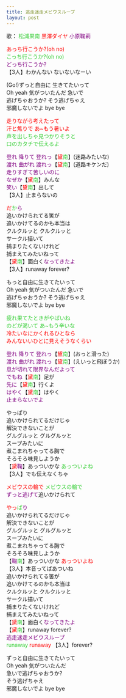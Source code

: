 ```yaml
---
title: 逃走迷走メビウスループ
layout: post
---
```

歌：	<font color="limegreen">松浦果南</font> <font color="red">黒澤ダイヤ</font> <font color="purple">小原鞠莉</font>

<p><font color="red">あっち行こうか?(oh no)</font><br />
<font color="limegreen">こっち行こうか?(oh no)</font><br />
<font color="purple">どっち行こうか?</font><br />
【3人】わかんない ないないなーい</p>

<p>(Go!)ずっと自由に 生きてたいって<br />
Oh yeah 気がついたんだ 急いで<br />
逃げちゃおうか? そう逃げちゃえ<br />
邪魔しないでよ bye bye</p>

<p><font color="red">走りながら考えたって<br />
汗と焦りで あ~もう暑いよ</font><br />
<font color="limegreen">声を出しちゃ見つかりそうと<br />
口のカタチで伝えるよ</font></p>

<p><font color="purple">登れ 降りて 登れっ</font>【<font color="red">黛</font><font color="limegreen">南</font>】(迷路みたいな)<br />
<font color="purple">渡れ 曲がれ 渡れっ</font>【<font color="red">黛</font><font color="limegreen">南</font>】(道路キケンだ)<br />
<font color="purple">走りすぎて苦しいのに<br />
なぜか</font>【<font color="red">黛</font><font color="limegreen">南</font>】みんな<br />
<font color="purple">笑い</font>【<font color="red">黛</font><font color="limegreen">南</font>】出して<br />
【3人】止まらないの</p>

<p><font color="red">だ</font><font color="limegreen">か</font><font color="purple">ら</font><br />
追いかけられてる筈が<br />
追いかけてるのかも本当は<br />
クルクルッと クルクルッと<br />
サークル描いて<br />
捕まりたくないけれど<br />
捕まえてみたいねって<br />
【<font color="red">黛</font><font color="limegreen">南</font>】面白く<font color="purple">なってきたよ</font><br />
【3人】runaway forever?</p>

<p>もっと自由に生きてたいって<br />
Oh yeah 気がついたんだ 急いで<br />
逃げちゃおうか? そう逃げちゃえ<br />
邪魔しないでよ bye bye</p>

<p><font color="limegreen">疲れ果てたときがやばいね<br />
のどが渇いて あ~もう辛いな</font><br />
<font color="red">冷たいなにかくれるひとなら<br />
みんないいひとに見えそうなくらい</font></p>

<p><font color="purple">登れ 降りて 登れっ</font>【<font color="red">黛</font><font color="limegreen">南</font>】(おっと滑った)<br />
<font color="purple">渡れ 曲がれ 渡れっ</font>【<font color="red">黛</font><font color="limegreen">南</font>】(えいっと飛ぼうか)<br />
<font color="purple">息が切れて限界なんだよって<br />
でもね</font>【<font color="red">黛</font><font color="limegreen">南</font>】足が<br />
<font color="purple">先に</font>【<font color="red">黛</font><font color="limegreen">南</font>】行くよ<br />
<font color="purple">はやく</font>【<font color="red">黛</font><font color="limegreen">南</font>】はやく<br />
<font color="purple">止まらないでよ</font></p>

<p>やっぱり<br />
追いかけられてるだけじゃ<br />
解決できないことが<br />
グルグルッと グルグルッと<br />
スープみたいに<br />
煮こまれちゃってる胸で<br />
そろそろ味見しようか<br />
【<font color="red">黛</font><font color="purple">鞠</font>】あっついかな <font color="limegreen">あっついよね</font><br />
【3人】でも伝えなくちゃ</p>

<p><font color="red">メビウスの輪で</font> <font color="limegreen">メビウスの輪で</font><br />
<font color="purple">ずっと逃げて</font>追いかけられて</p>

<p><font color="red">やっ</font><font color="limegreen">ぱ</font><font color="purple">り</font><br />
追いかけられてるだけじゃ<br />
解決できないことが<br />
グルグルッと グルグルッと<br />
スープみたいに<br />
煮こまれちゃってる胸で<br />
そろそろ味見しようか<br />
【<font color="purple">鞠</font><font color="limegreen">南</font>】あっついかな <font color="red">あっついよね</font><br />
【3人】本音ってばあついね<br />
追いかけられてる筈が<br />
追いかけてるのかも本当は<br />
クルクルッと クルクルッと<br />
サークル描いて<br />
捕まりたくないけれど<br />
捕まえてみたいねって<br />
【<font color="red">黛</font><font color="limegreen">南</font>】面白く<font color="purple">なってきたよ</font><br />
【<font color="red">黛</font><font color="limegreen">南</font>】runaway forever?<br />
<font color="purple">逃走迷走メビウスループ</font><br />
<font color="limegreen">runaway</font> <font color="red">runaway</font> 【3人】forever?</p>

<p>ずっと自由に生きてたいって<br />
Oh yeah 気がついたんだ<br />
急いで逃げちゃおうか?<br />
そう逃げちゃえ<br />
邪魔しないでよ bye bye</p>